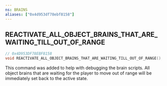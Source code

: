 ```yaml
---
ns: BRAINS
aliases: ["0x4d953df78ebf8158"]
---
```

## REACTIVATE_ALL_OBJECT_BRAINS_THAT_ARE_WAITING_TILL_OUT_OF_RANGE

```c
// 0x4D953DF78EBF8158
void REACTIVATE_ALL_OBJECT_BRAINS_THAT_ARE_WAITING_TILL_OUT_OF_RANGE();
```

This command was added to help with debugging the brain scripts. All object brains that are waiting for the player to move out of range will be immediately set back to the active state.

